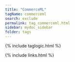 ```yaml
---
title: "CommerceML"
tagName: commerceml
search: exclude
permalink: tag_commerceml.html
sidebar: mydoc_sidebar
folder: tags
---
```

{% include taglogic.html %}

{% include links.html %}
